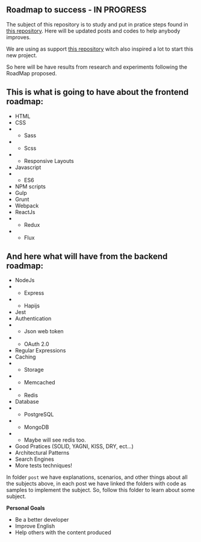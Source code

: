 Roadmap to success - IN PROGRESS
----
The subject of this repository is to study and put in pratice steps found in [this repository](https://github.com/kamranahmedse/developer-roadmap). Here will be updated posts and codes to help anybody improves.

We are using as support [this repository](https://github.com/dexteryy/spellbook-of-modern-webdev) witch also inspired a lot to start this new project. 

So here will be have results from research and experiments following the RoadMap proposed. 

This is what is going to have about the frontend roadmap:
----
 * HTML
 * CSS
 * - Sass
 * - Scss
 * - Responsive Layouts
 * Javascript
 * - ES6
 * NPM scripts
 * Gulp
 * Grunt
 * Webpack
 * ReactJs
 * - Redux
 * - Flux

And here what will have from the backend roadmap:
----
* NodeJs
* - Express
* - Hapijs
* Jest
* Authentication
* - Json web token
* - OAuth 2.0
* Regular Expressions
* Caching
* - Storage 
* - Memcached
* - Redis
* Database
* - PostgreSQL
* - MongoDB
* - Maybe will see redis too.
* Good Pratices (SOLID, YAGNI, KISS, DRY, ect...)
* Architectural Patterns
* Search Engines
* More tests techniques! 

In folder `post` we have explanations, scenarios, and other things about all the subjects above, in each post we have linked the folders with code as samples to implement the subject. So, follow this folder to learn about some subject.

**Personal Goals**
- Be a better developer
- Improve English
- Help others with the content produced
